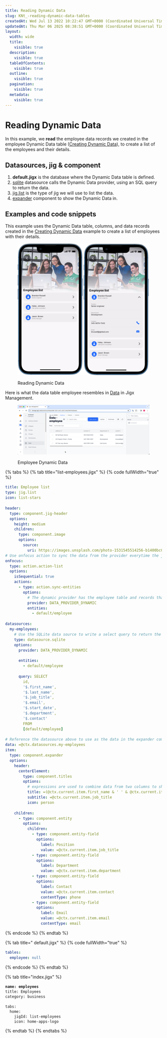 ```yaml
---
title: Reading Dynamic Data
slug: KNt_-reading-dynamic-data-tables
createdAt: Wed Jul 13 2022 10:22:47 GMT+0000 (Coordinated Universal Time)
updatedAt: Thu Mar 06 2025 08:38:51 GMT+0000 (Coordinated Universal Time)
layout:
  width: wide
  title:
    visible: true
  description:
    visible: true
  tableOfContents:
    visible: true
  outline:
    visible: true
  pagination:
    visible: true
  metadata:
    visible: true
---
```


# Reading Dynamic Data

In this example, we **read** the employee data records we created in the employee Dynamic Data table ([Creating Dynamic Data](<Creating Dynamic Data.md>)), to create a list of the employees and their details.

## Datasources, jig & component

1. **default.jigx** is the database where the Dynamic Data table is defined.
2. [sqlite](../../Datasource/sqlite.md) datasource calls the Dynamic Data provider, using an SQL query to return the data.
3. [jig.list](<../../Jig Types/jig_list.md>) is the type of jig we will use to list the data.
4. [expander](../../Components/expander/expander.md) component to show the Dynamic Data in.

## Examples and code snippets

This example uses the Dynamic Data table, columns, and data records created in the [Creating Dynamic Data](<Creating Dynamic Data.md>) example to create a list of employees with their details.

<figure><img src="../../../.gitbook/assets/DD-list-emp.png" alt="Reading Dynamic Data" width="563"><figcaption><p>Reading Dynamic Data</p></figcaption></figure>

Here is what the data table employee resembles in [Data](https://docs.jigx.com/building-apps-with-jigx/data) in Jigx Management.

<figure><img src="../../../.gitbook/assets/DD-list-mngt.png" alt="Employee Dynamic Data"><figcaption><p>Employee Dynamic Data</p></figcaption></figure>

{% tabs %}
{% tab title="list-employees.jigx" %}
{% code fullWidth="true" %}
```yaml
title: Employee list
type: jig.list
icon: list-stars

header:
  type: component.jig-header
  options:
    height: medium
    children:
      type: component.image
      options:
        source:
          uri: https://images.unsplash.com/photo-1531545514256-b1400bc00f31?q=80&w=1374&auto=format&fit=crop&ixlib=rb-4.0.3&ixid=M3wxMjA3fDB8MHxwaG90by1wYWdlfHx8fGVufDB8fHx8fA%3D%3D
# Use onfocus action to sync the data from the provider everytime the jig is opened
onFocus:
  type: action.action-list
  options:
    isSequential: true
    actions:
      - type: action.sync-entities
        options:
          # The dynamic provider has the employee table and records that must sync when the jig is opened
          provider: DATA_PROVIDER_DYNAMIC
          entities:
            - default/employee

datasources:
  my-employees:
    # Use the SQLite data source to write a select query to return the exact data from the solution's Dynamic Data employee table to be used in the jig
    type: datasource.sqlite
    options:
      provider: DATA_PROVIDER_DYNAMIC

      entities:
        - default/employee

      query: SELECT
        id,
        '$.first_name',
        '$.last_name',
        '$.job_title',
        '$.email',
        '$.start_date',
        '$.department',
        '$.contact'
        FROM
        [default/employee]

# Reference the datasource above to use as the data in the expander component
data: =@ctx.datasources.my-employees
item:
  type: component.expander
  options:
    header:
      centerElement:
        type: component.titles
        options:
          # expressions are used to combine data from two columns to show in the list
          title: =(@ctx.current.item.first_name & ' ' & @ctx.current.item.last_name)
          subtitle: =@ctx.current.item.job_title
          icon: person

    children:
      - type: component.entity
        options:
          children:
            - type: component.entity-field
              options:
                label: Position
                value: =@ctx.current.item.job_title
            - type: component.entity-field
              options:
                label: Department
                value: =@ctx.current.item.department
            - type: component.entity-field
              options:
                label: Contact
                value: =@ctx.current.item.contact
                contentType: phone
            - type: component.entity-field
              options:
                label: Email
                value: =@ctx.current.item.email
                contentType: email
```
{% endcode %}
{% endtab %}

{% tab title=" default.jigx" %}
{% code fullWidth="true" %}
```yaml
tables:
  employee: null
```
{% endcode %}
{% endtab %}

{% tab title="index.jigx" %}
<pre class="language-yaml" data-full-width="true"><code class="lang-yaml"><strong>name: employees
</strong>title: Employees
category: business

tabs:
  home:
    jigId: list-employees
    icon: home-apps-logo
</code></pre>
{% endtab %}
{% endtabs %}
